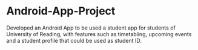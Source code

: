 # Android-App-Project

Developed an Android App to be used a student app for students of University of Reading, with features such as timetabling, upcoming events and a student profile that could be used as student ID.
